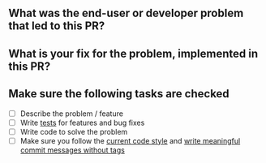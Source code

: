 <!--
Thanks so much for the contribution!

Note that you must abide by the [code of conduct](https://github.com/rubygems/rubygems/blob/master/CODE_OF_CONDUCT.md) to contribute to this project.

To make reviewing this PR a bit easier, please fill out answers to the following questions.
-->

## What was the end-user or developer problem that led to this PR?

<!-- Write a clear and complete description of the problem -->

## What is your fix for the problem, implemented in this PR?

<!-- Explain the fix being implemented. Include any diagnosis you run to
determine the cause of the issue and your conclusions. If you considered other
alternatives, explain why you end up choosing the current implementation -->

## Make sure the following tasks are checked

- [ ] Describe the problem / feature
- [ ] Write [tests](https://github.com/rubygems/rubygems/blob/master/bundler/doc/development/PULL_REQUESTS.md#tests) for features and bug fixes
- [ ] Write code to solve the problem
- [ ] Make sure you follow the [current code style](https://github.com/rubygems/rubygems/blob/master/bundler/doc/development/PULL_REQUESTS.md#code-formatting) and [write meaningful commit messages without tags](https://github.com/rubygems/rubygems/blob/master/bundler/doc/development/PULL_REQUESTS.md#commit-messages)
